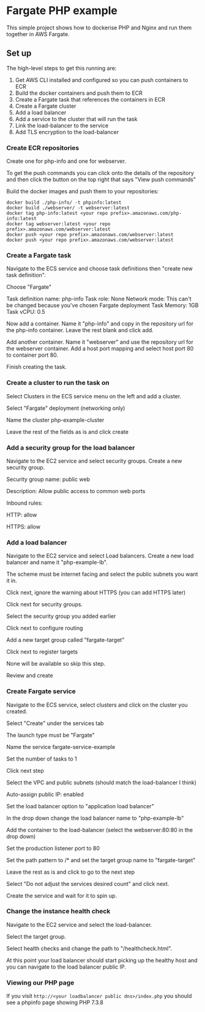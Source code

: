 # Fargate PHP example

This simple project shows how to dockerise PHP and Nginx and run them together in AWS Fargate.

## Set up

The high-level steps to get this running are:

1. Get AWS CLI installed and configured so you can push containers to ECR
1. Build the docker containers and push them to ECR
1. Create a Fargate task that references the containers in ECR
1. Create a Fargate cluster
1. Add a load balancer
1. Add a service to the cluster that will run the task
1. Link the load-balancer to the service
1. Add TLS encryption to the load-balancer

### Create ECR repositories
Create one for php-info and one for webserver.

To get the push commands you can click onto the details of the repository and then click the button on the top right that says "View push commands"

Build the docker images and push them to your repositories:

    docker build ./php-info/ -t phpinfo:latest
    docker build ./webserver/ -t webserver:latest
    docker tag php-info:latest <your repo prefix>.amazonaws.com/php-info:latest
    docker tag webserver:latest <your repo prefix>.amazonaws.com/webserver:latest
    docker push <your repo prefix>.amazonaws.com/webserver:latest
    docker push <your repo prefix>.amazonaws.com/webserver:latest

### Create a Fargate task

Navigate to the ECS service and choose task definitions then "create new task definition".

Choose "Fargate"

Task definition name:  php-info
Task role: None
Network mode: This can't be changed because you've chosen Fargate deployment
Task Memory: 1GB
Task vCPU: 0.5

Now add a container.  Name it "php-info" and copy in the repository url for the php-info container.  Leave the rest blank and click add.

Add another container.  Name it "webserver" and use the repository url for the webserver container.
Add a host port mapping and select host port 80 to container port 80.

Finish creating the task.

### Create a cluster to run the task on

Select Clusters in the ECS service menu on the left and add a cluster.

Select "Fargate" deployment (networking only)

Name the cluster php-example-cluster

Leave the rest of the fields as is and click create

### Add a security group for the load balancer

Navigate to the EC2 service and select security groups.  Create a new security group.

Security group name: public web

Description: Allow public access to common web ports

Inbound rules:

HTTP: allow

HTTPS: allow

### Add a load balancer

Navigate to the EC2 service and select Load balancers.  Create a new load balancer and name it "php-example-lb".

The scheme must be internet facing and select the public subnets you want it in.

Click next, ignore the warning about HTTPS (you can add HTTPS later)

Click next for security groups.

Select the security group you added earlier

Click next to configure routing

Add a new target group called "fargate-target"

Click next to register targets

None will be available so skip this step.

Review and create

### Create Fargate service

Navigate to the ECS service, select clusters and click on the cluster you created.

Select "Create" under the services tab

The launch type must be "Fargate"

Name the service fargate-service-example

Set the number of tasks to 1

Click next step

Select the VPC and public subnets (should match the load-balancer I think)

Auto-assign public IP: enabled

Set the load balancer option to "application load balancer"

In the drop down change the load balancer name to "php-example-lb"

Add the container to the load-balancer (select the webserver:80:80 in the drop down)

Set the production listener port to 80

Set the path pattern to /* and set the target group name to "fargate-target"

Leave the rest as is and click to go to the next step

Select "Do not adjust the services desired count" and click next.

Create the service and wait for it to spin up.

### Change the instance health check
Navigate to the EC2 service and select the load-balancer.

Select the target group.

Select health checks and change the path to "/healthcheck.html".

At this point your load balancer should start picking up the healthy host and you can navigate to the load balancer public IP.

### Viewing our PHP page

If you visit `http://<your loadbalancer public dns>/index.php` you should see a phpinfo page showing PHP 7.3.8